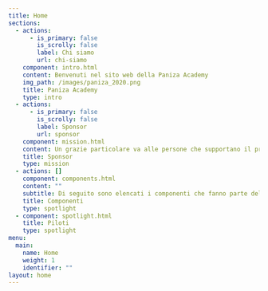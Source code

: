```yaml
---
title: Home
sections:
  - actions:
      - is_primary: false
        is_scrolly: false
        label: Chi siamo
        url: chi-siamo
    component: intro.html
    content: Benvenuti nel sito web della Paniza Academy
    img_path: /images/paniza_2020.png
    title: Paniza Academy
    type: intro
  - actions:
      - is_primary: false
        is_scrolly: false
        label: Sponsor
        url: sponsor
    component: mission.html
    content: Un grazie particolare va alle persone che supportano il progetto.
    title: Sponsor
    type: mission
  - actions: []
    component: components.html
    content: ""
    subtitle: Di seguito sono elencati i componenti che fanno parte della Paniza Academy
    title: Componenti
    type: spotlight
  - component: spotlight.html
    title: Piloti
    type: spotlight
menu:
  main:
    name: Home
    weight: 1
    identifier: ""
layout: home
---
```

